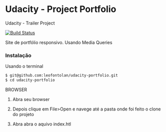 # Udacity - Project Portfolio
Udacity - Trailer Project

[![Build Status](https://travis-ci.org/joemccann/dillinger.svg?branch=master)](https://travis-ci.org/joemccann/dillinger)

Site de portfólio responsivo.
Usando Media Queries

### Instalação


Usando o terminal

```sh
$ git@github.com:leofontolan/udacity-portfolio.git
$ cd udacity-portfolio

```

BROWSER

1. Abra seu browser

2. Depois clique em File>Open e navege até a pasta onde foi feito o clone do projeto

3. Abra abra o aquivo index.htl